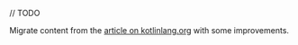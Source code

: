 [//]: # (title: Create your first app with shared logic and native UI)

// TODO

Migrate content from the [article on kotlinlang.org](https://kotlinlang.org/docs/multiplatform-mobile-create-first-app.html) with some improvements.